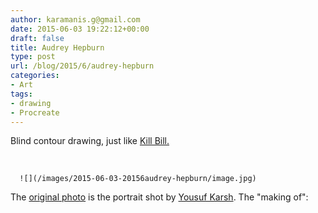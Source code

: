 ```yaml
---
author: karamanis.g@gmail.com
date: 2015-06-03 19:22:12+00:00
draft: false
title: Audrey Hepburn
type: post
url: /blog/2015/6/audrey-hepburn
categories:
- Art
tags:
- drawing
- Procreate
---
```


Blind contour drawing, just like [Kill Bill.](http://www.georgioskaramanis.com/blog/2015/6/kill-bill)

 


  
      ![](/images/2015-06-03-20156audrey-hepburn/image.jpg)

  



The [original photo](http://www.karsh.org/#/the_work/portraits/audrey_hepburn) is the portrait shot by [Yousuf Karsh](http://en.wikipedia.org/wiki/Yousuf_Karsh). The "making of":


 
   

